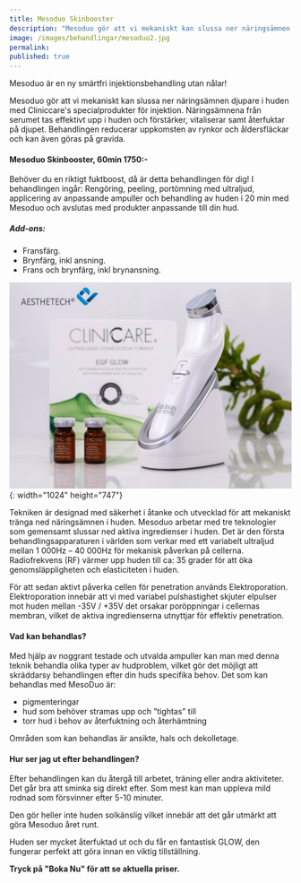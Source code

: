 ```yaml
---
title: Mesoduo Skinbooster
description: "Mesoduo gör att vi mekaniskt kan slussa ner näringsämnen djupare i huden. Näringsämnena från serumet tas effektivt\_upp i huden\_och\_förstärker, vitaliserar och ger en otrolig fuktboost. Behandlingen reducerar\_uppkomsten av rynkor och åldersfläckar och\_kan\_även göras på gravida."
image: /images/behandlingar/mesoduo2.jpg
permalink:
published: true
---
```

Mesoduo är en ny smärtfri injektionsbehandling utan nålar!

Mesoduo gör att vi mekaniskt kan slussa ner näringsämnen djupare i huden med Cliniccare's specialprodukter för injektion. Näringsämnena från serumet tas effektivt upp i huden och förstärker, vitaliserar samt återfuktar på djupet. Behandlingen reducerar uppkomsten av rynkor och åldersfläckar och kan även göras på gravida.

#### Mesoduo Skinbooster, 60min 1750:-

Behöver du en riktigt fuktboost, då är detta behandlingen för dig! I behandlingen ingår: Rengöring, peeling, portömning med ultraljud, applicering av anpassande ampuller och behandling av huden i 20 min med Mesoduo och avslutas med produkter anpassande till din hud.

##### **Add-ons:**

* Fransfärg.
* Brynfärg, inkl ansning.
* Frans och brynfärg, inkl brynansning.

![](/images/behandlingar/mesoduo-1.jpg){: width="1024" height="747"}

Tekniken är designad med säkerhet i åtanke och utvecklad för att mekaniskt tränga ned näringsämnen i huden. Mesoduo arbetar med tre teknologier som gemensamt slussar ned aktiva ingredienser i huden. Det är den första behandlingsapparaturen i världen som verkar med ett variabelt ultraljud mellan 1 000Hz – 40 000Hz för mekanisk påverkan på cellerna. Radiofrekvens (RF) värmer upp huden till ca: 35 grader för att öka genomsläppligheten och elasticiteten i huden.

För att sedan aktivt påverka cellen för penetration används Elektroporation. Elektroporation innebär att vi med variabel pulshastighet skjuter elpulser mot huden mellan -35V / +35V det orsakar poröppningar i cellernas membran, vilket de aktiva ingredienserna utnyttjar för effektiv penetration.

#### Vad kan behandlas?

Med hjälp av noggrant testade och utvalda ampuller kan man med denna teknik behandla olika typer av hudproblem, vilket gör det möjligt att skräddarsy behandlingen efter din huds specifika behov. Det som kan behandlas med MesoDuo är:

* pigmenteringar
* hud som behöver stramas upp och ”tightas” till
* torr hud i behov av återfuktning och återhämtning

Områden som kan behandlas är ansikte, hals och dekolletage.

#### Hur ser jag ut efter behandlingen?

Efter behandlingen kan du återgå till arbetet, träning eller andra aktiviteter. Det går bra att sminka sig direkt efter. Som mest kan man uppleva mild rodnad som försvinner efter 5-10 minuter.

Den gör heller inte huden solkänslig vilket innebär att det går utmärkt att göra Mesoduo året runt.

Huden ser mycket återfuktad ut och du får en fantastisk GLOW, den fungerar perfekt att göra innan en viktig tillställning.

**Tryck på "Boka Nu" för att se aktuella priser.**
